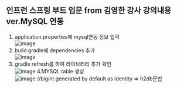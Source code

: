 인프런 스프링 부트 입문 from 김영한 강사 강의내용 ver.MySQL 연동
----------------------------------------------------------------
1. application.properties에 mysql연동 정보 입력<br/>
![image](https://user-images.githubusercontent.com/84068193/151303316-ecb0516d-e78e-4874-b74f-90a5041066ea.png)
2. build.gradle에 dependencies 추가<br/>
![image](https://user-images.githubusercontent.com/84068193/151303580-107af085-36f0-4800-84a5-14863261da95.png)
3. gradle refresh를 하여 라이브러리 추가 확인<br/>
![image](https://user-images.githubusercontent.com/84068193/151303817-8d63718f-c7bc-4eae-9a94-2ca04bdb9d2c.png)
4.MYSQL table 생성<br/>
![image](https://user-images.githubusercontent.com/84068193/151304799-5aa9390f-eab4-441e-b310-568acebc2c04.png)
//bigint generated by default as identity => h2db문법<br/>
